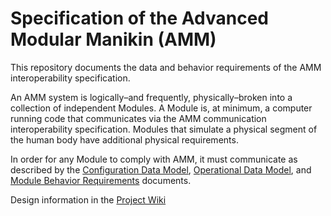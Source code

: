 # Specification of the Advanced Modular Manikin (AMM)
This repository documents the data and behavior requirements of the AMM interoperability specification.

An AMM system is logically–and frequently, physically–broken into a collection of independent Modules.
 A Module is, at minimum, a computer running code that communicates via the AMM communication interoperability specification.
 Modules that simulate a physical segment of the human body have additional physical requirements.
 
In order for any Module to comply with AMM, it must communicate as described by the
 [Configuration Data Model](configuration_data_model.md),
 [Operational Data Model](operationa_data_model.md), and 
 [Module Behavior Requirements](module_behavior_requirements.md) documents.



Design information in the [Project Wiki](https://github.com/AdvancedModularManikin/specification/wiki)
